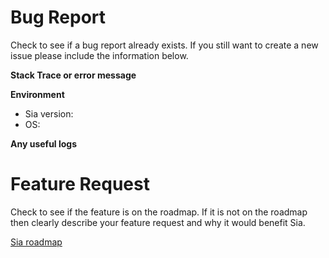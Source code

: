 Bug Report
==========
Check to see if a bug report already exists.  If you still want to create a new issue please include the information below.

**Stack Trace or error message**


**Environment**
* Sia version:
* OS:


**Any useful logs**



Feature Request
===============
Check to see if the feature is on the roadmap.  If it is not on the roadmap then clearly describe your feature request and why it would benefit Sia.

[Sia roadmap](https://trello.com/b/Io1dDyuI/sia-public-roadmap)
